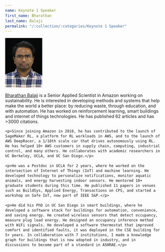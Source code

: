 ```yaml
---
name: Keynote 1 Speaker
first_name: Bharathan
last_name: Balaji
permalink: "/:collection/:categories/Keynote 1 Speaker"
---
```


<article>
    <img class="speaker-img" src="/assets/images/bharathan-balaji.jpeg">
    <p><a href="https://www.linkedin.com/in/bharathanbalaji/" target="_blank">Bharathan Balaji</a> is a Senior Applied Scientist in Amazon working on sustainability. He is interested in developing methods and systems that help make the world a better place: by reducing waste, through education, and with automation. He has worked on reinforcement learning, smart buildings and internet of things technologies. He has published 62 articles and has >3000 citations.</p>

    <p>Since joining Amazon in 2018, he has contributed to the launch of SageMaker RL, a platform for RL workloads in AWS, and to the launch of AWS DeepRacer, a 1/18th scale car that drives autonomously using RL. He has helped 10+ AWS customers in supply chain, computing, industrial control, and many others. He collaborates with academic researchers in UC Berkeley, UCLA, and UC San Diego.</p>

    <p>He was a Postdoc in UCLA for 2 years, where he worked on the intersection of Internet of Things (IoT) and machine learning. He developed technology to personalize notifications, monitor aquatic animals, and energy harvesting indoor sensors. He mentored 10+ graduate students during this time. He published 11 papers in venues such as BuildSys, Applied Energy, Transactions on CPS, and started a workshop on Safe IoT, now part of IEEE S&P.</p>

    <p>He did his PhD in UC San Diego in smart buildings, where he developed a software stack for buildings for automation, convenience, and saving energy. He created wireless sensors that detect occupancy, measure plug load energy. He designed an occupancy inference method with WiFi signals. He developed a software thermostat that improved comfort and identified faults, it was deployed in the CSE building for 5+ years. In collaboration with 7 institutions, I made a knowledge graph for buildings that is now adopted in industry, and in discussions to become part of a standard in ASHRAE.</p>
</article>